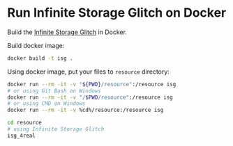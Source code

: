 # Run Infinite Storage Glitch on Docker

Build the [Infinite Storage Glitch](https://github.com/DvorakDwarf/Infinite-Storage-Glitch) in Docker.

Build docker image:

```bash
docker build -t isg .
```

Using docker image, put your files to `resource` directory:

```bash
docker run --rm -it -v "${PWD}/resource":/resource isg
# or using Git Bash on Windows
docker run --rm -it -v "/$PWD/resource":/resource isg
# or using CMD on Windows
docker run --rm -it -v %cd%/resource:/resource isg

cd resource
# using Infinite Storage Glitch
isg_4real
```
